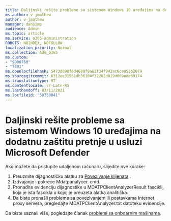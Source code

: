 ```yaml
---
title: Daljinski rešite probleme sa sistemom Windows 10 uređajima na dodatnu zaštitu pretnje u usluzi Microsoft Defender
ms.author: v-jmathew
author: v-jmathew
manager: dansimp
audience: Admin
ms.topic: article
ms.service: o365-administration
ROBOTS: NOINDEX, NOFOLLOW
localization_priority: Normal
ms.collection: Adm_O365
ms.custom:
- "9000760"
- "7391"
ms.openlocfilehash: 5473d090f6d4680f9a62f34f943ac6cea53b2079
ms.sourcegitcommit: 6312ee31561db36104f32282d019d069ede69174
ms.translationtype: MT
ms.contentlocale: sr-Latn-RS
ms.lasthandoff: 03/11/2021
ms.locfileid: "50750041"
---
```

# <a name="remotely-fix-problems-with-onboarding-windows-10-devices-to-microsoft-defender-advanced-threat-protection"></a>Daljinski rešite probleme sa sistemom Windows 10 uređajima na dodatnu zaštitu pretnje u usluzi Microsoft Defender

Ako možete da pristupite udaljenom računaru, slijedite ove korake:

1. Preuzmite dijagnostičku alatku za [Povezivanje klijenata](https://go.microsoft.com/fwlink/?linkid=2143466) .
2. Izdvajanje i pokreće Mdatpanalycer. cmd.
3. Pronađite evidenciju dijagnostike u MDATPClientAnalyzerResult fascikli, koja je ista fascikla u kojoj je preuzeta alatka analitička.
4. Da biste pronašli probleme sa povezivanjem ili postavkama Internet proxy servera, pregledajte MDATPClientAnalyzer.txt datoteku evidencije.

Da biste saznali više, pogledajte članak [problemi sa onboarnim mašinama](https://go.microsoft.com/fwlink/?linkid=2143634).
